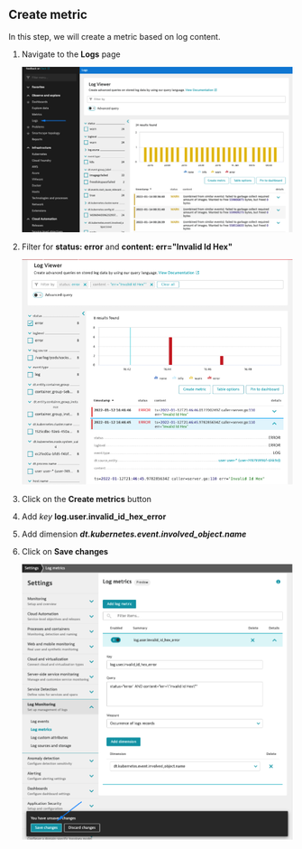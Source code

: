## Create metric

In this step, we will create a metric based on log content.

1. Navigate to the **Logs** page

    ![Log Navigation](../../../assets/images/logs_navigation.png)

2. Filter for **status: error** and **content: err="Invalid Id Hex"**

    ![Log Error](../../../assets/images/log_error.png)

3. Click on the **Create metrics** button
4. Add *key* **log.user.invalid\_id\_hex\_error**
5. Add dimension **_dt.kubernetes.event.involved\_object.name_**
6. Click on **Save changes**

    ![Create Log Metric](../../../assets/images/create_log_metric.png)



